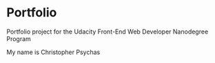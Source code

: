 # Portfolio
Portfolio project for the Udacity Front-End Web Developer Nanodegree Program

My name is Christopher Psychas
